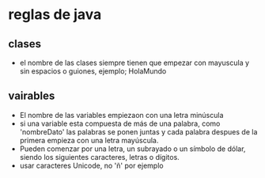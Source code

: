# reglas de java

## clases
* el nombre de las clases siempre tienen que empezar con mayuscula y sin espacios o guiones, ejemplo; HolaMundo

## vairables

* El nombre de las variables empiezaon con una letra minúscula
* si una variable esta compuesta de más de una palabra, como 'nombreDato' las palabras se ponen juntas y cada palabra despues de la primera empieza con una letra mayúscula.
* Pueden comenzar por una letra, un subrayado o un símbolo de dólar, siendo los siguientes caracteres, letras o dígitos.
* usar caracteres Unicode, no 'ñ' por ejemplo